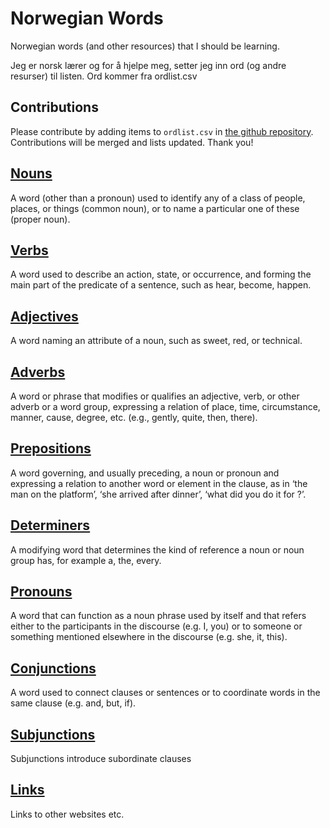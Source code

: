 # Norwegian Words

Norwegian words (and other resources) that I should be learning.

Jeg er norsk lærer og for å hjelpe meg, setter jeg inn ord (og andre resurser) til listen. Ord kommer fra ordlist.csv 

## Contributions

Please contribute by adding items to `ordlist.csv` in [the github repository](https://github.com/dfbr/dfbr.github.io). Contributions will be merged and lists updated. Thank you!

## [Nouns](nouns.md)

A word (other than a pronoun) used to identify any of a class of people, places, or things (common noun), or to name a particular one of these (proper noun).

## [Verbs](verbs.md)

A word used to describe an action, state, or occurrence, and forming the main part of the predicate of a sentence, such as hear, become, happen.

## [Adjectives](adjectives.md)

A word naming an attribute of a noun, such as sweet, red, or technical.

## [Adverbs](adverbs.md)

A word or phrase that modifies or qualifies an adjective, verb, or other adverb or a word group, expressing a relation of place, time, circumstance, manner, cause, degree, etc. (e.g., gently, quite, then, there).

## [Prepositions](prepositions.md)

A word governing, and usually preceding, a noun or pronoun and expressing a relation to another word or element in the clause, as in ‘the man on the platform’, ‘she arrived after dinner’, ‘what did you do it for ?’.

## [Determiners](determiners.md)

A modifying word that determines the kind of reference a noun or noun group has, for example a, the, every.

## [Pronouns](pronouns.md)

A word that can function as a noun phrase used by itself and that refers either to the participants in the discourse (e.g. I, you) or to someone or something mentioned elsewhere in the discourse (e.g. she, it, this).

## [Conjunctions](conjunctions.md)

A word used to connect clauses or sentences or to coordinate words in the same clause (e.g. and, but, if).

## [Subjunctions](subjunctions.md)

Subjunctions introduce subordinate clauses

## [Links](links.md) 

Links to other websites etc.
